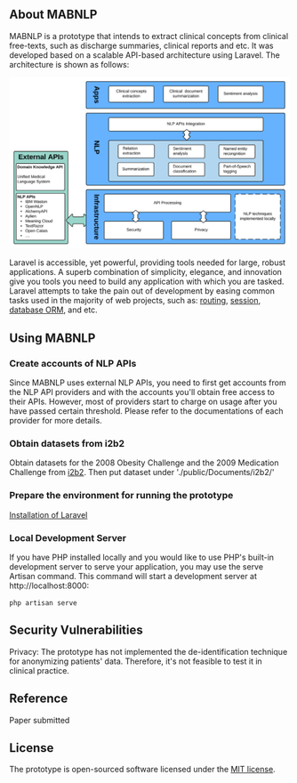 ## About MABNLP

MABNLP is a prototype that intends to extract clinical concepts from clinical free-texts, such as discharge summaries, clinical reports and etc. It was developed based on a scalable API-based architecture using Laravel. The architecture is shown as follows:
<p align="center"><img src="system-architecture.svg"></p>

Laravel is accessible, yet powerful, providing tools needed for large, robust applications. A superb combination of simplicity, elegance, and innovation give you tools you need to build any application with which you are tasked. Laravel attempts to take the pain out of development by easing common tasks used in the majority of web projects, such as: [routing](https://laravel.com/docs/routing), [session](https://laravel.com/docs/session), [database ORM](https://laravel.com/docs/eloquent), and etc. 

## Using MABNLP

### Create accounts of NLP APIs

Since MABNLP uses external NLP APIs, you need to first get accounts from the NLP API providers and with the accounts you'll obtain free access to their APIs. However, most of providers start to charge on usage after you have passed certain threshold. Please refer to the documentations of each provider for more details.

### Obtain datasets from i2b2

Obtain datasets for the 2008 Obesity Challenge and the 2009 Medication Challenge from [i2b2](https://www.i2b2.org/NLP/DataSets/Main.php). Then put dataset under './public/Documents/i2b2/'

### Prepare the environment for running the prototype

[Installation of Laravel](https://laravel.com/docs/5.6)

### Local Development Server

If you have PHP installed locally and you would like to use PHP's built-in development server to serve your application, you may use the serve Artisan command. This command will start a development server at http://localhost:8000:

````
php artisan serve
````

## Security Vulnerabilities

Privacy: The prototype has not implemented the de-identification technique for anonymizing patients' data. Therefore, it's not feasible to test it in clinical practice. 

## Reference
Paper submitted

## License

The prototype is open-sourced software licensed under the [MIT license](http://opensource.org/licenses/MIT).
